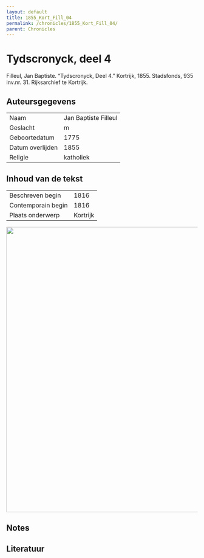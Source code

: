 ```yaml
---
layout: default
title: 1855_Kort_Fill_04
permalink: /chronicles/1855_Kort_Fill_04/
parent: Chronicles
--- 
```



# Tydscronyck, deel 4 

Filleul, Jan Baptiste. “Tydscronyck, Deel 4.” Kortrijk, 1855. Stadsfonds, 935 inv.nr. 31. Rijksarchief te Kortrijk. 

## Auteursgegevens 

| | | 
| --------------- | --------------- | 
| Naam | Jan Baptiste Filleul | 
| Geslacht | m | 
| Geboortedatum | 1775 | 
| Datum overlijden | 1855 | 
| Religie | katholiek | 

## Inhoud van de tekst 

| | | 
| --------------- | --------------- | 
| Beschreven begin | 1816 | 
| Contemporain begin | 1816 | 
| Plaats onderwerp | Kortrijk | 

[<img src="..\..\barplots_chronicles\1855_Kort_Fill_04.jpg" width="750"/>](..\..\barplots_chronicles\1855_Kort_Fill_04.jpg) 

## Notes 

## Literatuur 

